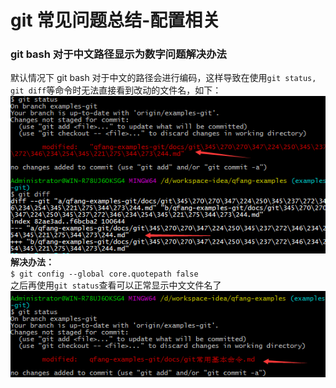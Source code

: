 # git 常见问题总结-配置相关

### git bash 对于中文路径显示为数字问题解决办法  
默认情况下 git bash 对于中文的路径会进行编码，这样导致在使用`git status, git diff`等命令时无法直接看到改动的文件名，如下：  
![git bash 中文路径显示乱码](../images/1001.png)  
**解决办法：**  
`$ git config --global core.quotepath false`  
之后再使用`git status`查看可以正常显示中文文件名了
![git bash 正常显示中文路径](../images/1002.png)  
